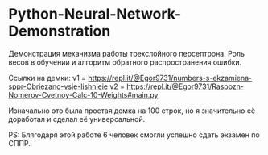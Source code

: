 # Python-Neural-Network-Demonstration
 Демонстрация механизма работы трехслойного персептрона.
 Роль весов в обучении и алгоритм обратного распространения ошибки.

 Ссылки на демки:
 v1 = https://repl.it/@Egor9731/numbers-s-ekzamiena-sppr-Obriezano-vsie-lishnieie
 v2 = https://repl.it/@Egor9731/Raspozn-Nomerov-Cvetnoy-Calc-10-Weights#main.py
 
 Изначально это была простая демка на 100 строк, но я значительно её доработал и сделал её универсальной.

 PS: Блягодаря этой работе 6 человек смогли успешно сдать экзамен по СППР.
 
